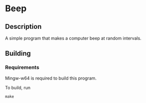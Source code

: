 # Beep
## Description
A simple program that makes a computer beep at random intervals.

## Building
### Requirements
Mingw-w64 is required to build this program.


To build, run
```
make
```